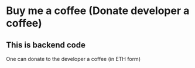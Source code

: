 # Buy me a coffee (Donate developer a coffee)
## This is backend code

One can donate to the developer a coffee (in ETH form)

